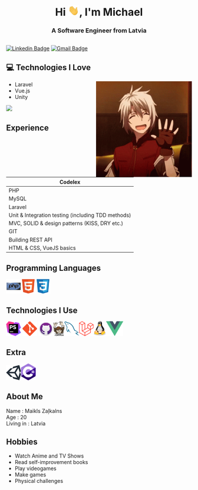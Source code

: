 <h1 align="center">Hi <img src="https://github.com/ABSphreak/ABSphreak/blob/master/gifs/Hi.gif" width="30px">, I'm Michael</h1>
<h3 align="center">A Software Engineer from Latvia</h3>

##
[![Linkedin Badge](https://img.shields.io/badge/-Michael-blue?style=flat-square&logo=Linkedin&logoColor=white&link=https://www.linkedin.com/in/maikls-zalkalns/)](https://www.linkedin.com/in/maikls-zalkalns/) [![Gmail Badge](https://img.shields.io/badge/-maikls.zalkalns@gmail.com-c14438?style=flat-square&logo=Gmail&logoColor=white&link=maikls.zalkalns@gmail.com)](mailto:maikls.zalkalns@gmail.com)</p>


## :computer: Technologies I Love
<img src = 'https://github.com/Casher1no/Casher1no/blob/main/Images/anime-boy.gif' alt = 'Awesome Matrix Code' align='right' width="260px" height="260px"/>

* Laravel
* Vue.js
* Unity


<img src = "https://github-readme-stats.vercel.app/api/top-langs/?username=Casher1no&layout=compact">

## Experience

|     Codelex   |
| ------------- |
| PHP  |
| MySQL  |
| Laravel  |
| Unit & Integration testing (including TDD methods) |
| MVC, SOLID & design patterns (KISS, DRY etc.)  |
| GIT  |
| Building REST API  |
| HTML & CSS, VueJS basics |

## Programming Languages
 <img src = 'https://github.com/Casher1no/Casher1no/blob/main/Images/php.svg' width='40'/><img src = 'https://github.com/Casher1no/Casher1no/blob/main/Images/html.svg' height='40'/><img src = 'https://github.com/Casher1no/Casher1no/blob/main/Images/css.svg' width='40'/>

 ## Technologies I Use
  <img src = 'https://github.com/Casher1no/Casher1no/blob/main/Images/phpstorm-svgrepo-com.svg' width='40'/> <img src = 'https://github.com/Casher1no/Casher1no/blob/main/Images/git.svg' width='40'/> <img src = 
'https://github.com/Casher1no/Casher1no/blob/main/Images/Github-desktop-logo-symbol.svg' height='40'/><img src = 
'https://github.com/Casher1no/Casher1no/blob/main/Images/composer.svg' height='40'/><img src =
'https://github.com/Casher1no/Casher1no/blob/main/Images/sql.svg' width='40'/><img src = 
'https://github.com/Casher1no/Casher1no/blob/main/Images/laravel-2.svg' height='40'/><img src = 
'https://github.com/Casher1no/Casher1no/blob/main/Images/tux.svg' height='40'/><img src = 
'https://github.com/Casher1no/Casher1no/blob/main/Images/vue-js-1.svg' height='40'/>

## Extra
<img src = 'https://github.com/Casher1no/Casher1no/blob/main/Images/Unity-logo.png' width='40'/><img src = 
'https://github.com/Casher1no/Casher1no/blob/main/Images/c-sharp.png' width='40'/>

## About Me
Name : Maikls Zaļkalns <br>
Age : 20 <br>
Living in : Latvia 

## Hobbies

* Watch Anime and TV Shows
* Read self-improvement books
* Play videogames
* Make games
* Physical challenges 


